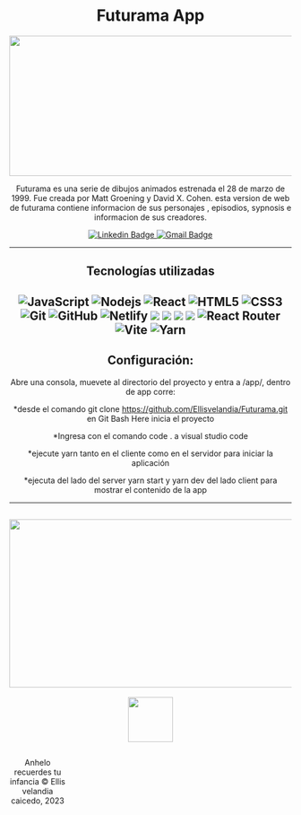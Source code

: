 <div id="header" align="center">

  <h1 align="center">Futurama App</h1>
  <img
    src="https://user-images.githubusercontent.com/100318892/214048454-5c0eb12a-5c93-4ced-bcfc-be22d673d889.png"
    width="600"
    height="250"
  />

  <p align="center">
    Futurama es una serie de dibujos animados estrenada el 28 de marzo de 1999. Fue creada por Matt Groening y David X. Cohen. esta version de  web de futurama contiene informacion de sus personajes , episodios, sypnosis e informacion de sus creadores.
  </p>
</div>

<div id="badges" align="center">
  <a href="https://www.linkedin.com/in/Ellisvelandia">
    <img
      src="https://img.shields.io/badge/-ellisvelandia-blue?style=flat-square&logo=Linkedin&logoColor=white&link"
      alt="Linkedin Badge"
    />
  </a>

  <a href="mailto:eyis619@gmail.com">
    <img
      src="https://img.shields.io/badge/-eyis619@gmail.com-c14438?style=flat-square&logo=Gmail&logoColor=white&link"
      alt="Gmail Badge"
    />
  </a>
  
---

## Tecnologías utilizadas 

![JavaScript](https://img.shields.io/badge/-JavaScript-black?style=flat-square&logo=javascript)
![Nodejs](https://img.shields.io/badge/-Nodejs-black?style=flat-square&logo=Node.js)
![React](https://img.shields.io/badge/-React-black?style=flat-square&logo=react)
![HTML5](https://img.shields.io/badge/-HTML5-E34F26?style=flat-square&logo=html5&logoColor=white)
![CSS3](https://img.shields.io/badge/-CSS3-1572B6?style=flat-square&logo=css3) 
![Git](https://img.shields.io/badge/-Git-black?style=flat-square&logo=git)
![GitHub](https://img.shields.io/badge/-GitHub-181717?style=flat-square&logo=github)
![Netlify](https://img.shields.io/badge/netlify-%23000000.svg?style=for-the-badge&logo=netlify&logoColor=#00C7B7)
<img src="https://img.shields.io/badge/Visual Studio Code-007ACC?style=flat-square&logo=Visual Studio Code&logoColor=white"/>
<img src="https://img.shields.io/badge/Tailwind CSS-06B6D4?style=flat-square&logo=Tailwind CSS&logoColor=white"/>
<img src="https://img.shields.io/badge/MongoDB-47A248?style=flat-square&logo=MongoDB&logoColor=white"/>
<img src="https://img.shields.io/badge/Express-000000?style=flat-square&logo=Express&logoColor=white"/>
![React Router](https://img.shields.io/badge/React_Router-CA4245?style=for-the-badge&logo=react-router&logoColor=white)
![Vite](https://img.shields.io/badge/vite-%23646CFF.svg?style=for-the-badge&logo=vite&logoColor=white)
![Yarn](https://img.shields.io/badge/yarn-%232C8EBB.svg?style=for-the-badge&logo=yarn&logoColor=white)
---

## Configuración:
<p align="center">

 Abre una consola, muevete al directorio del proyecto y entra a /app/, dentro de app corre:
 
 *desde el comando git clone https://github.com/Ellisvelandia/Futurama.git en Git Bash Here inicia el proyecto
 
 *Ingresa con el comando code . a visual studio code
 
 *ejecute yarn tanto en el cliente como en el servidor para iniciar la aplicación
 
 *ejecuta del lado del server yarn start y yarn dev del lado client para mostrar el contenido de la app    
  </p>
 
  ---
   <img
    src="https://user-images.githubusercontent.com/100318892/214067484-43523fe5-2dfb-4ce4-9147-0ce1f5c31464.png"
    width="600"
    height="300"
  />
--
  <footer>

<img style="border-width:0" src="https://purepng.com/public/uploads/large/purepng.com-futurama-logofuturamaanimationsciencefictioncartoon-1701528604196ar57s.png"
    height="80"
    width="80"     
 />
    <p style="float:left; width: 20%;">
     Anhelo recuerdes tu infancia 
      © Ellis velandia caicedo, 2023
</p>
</p>
</footer>

